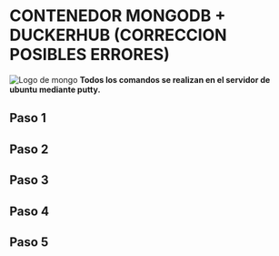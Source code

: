 # CONTENEDOR MONGODB + DUCKERHUB (CORRECCION POSIBLES ERRORES)
![Logo de mongo](https://www.openlogic.com/sites/default/files/image/2021-06/image-blog-openlogic-what-is-mongodb.png)
**Todos los comandos se realizan en el servidor de ubuntu mediante putty.**
## Paso 1 
## Paso 2 
## Paso 3
## Paso 4
## Paso 5
